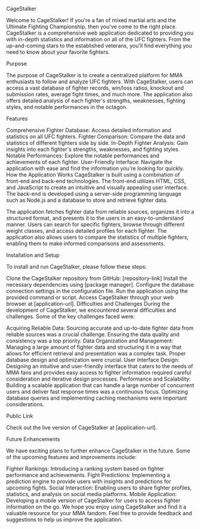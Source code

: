 CageStalker

Welcome to CageStalker! If you're a fan of mixed martial arts and the Ultimate Fighting Championship, then you've come to the right place. CageStalker is a comprehensive web application dedicated to providing you with in-depth statistics and information on all of the UFC fighters. From the up-and-coming stars to the established veterans, you'll find everything you need to know about your favorite fighters.

Purpose

The purpose of CageStalker is to create a centralized platform for MMA enthusiasts to follow and analyze UFC fighters. With CageStalker, users can access a vast database of fighter records, win/loss ratios, knockout and submission rates, average fight times, and much more. The application also offers detailed analysis of each fighter's strengths, weaknesses, fighting styles, and notable performances in the octagon.

Features

Comprehensive Fighter Database: Access detailed information and statistics on all UFC fighters.
Fighter Comparison: Compare the data and statistics of different fighters side by side.
In-Depth Fighter Analysis: Gain insights into each fighter's strengths, weaknesses, and fighting styles.
Notable Performances: Explore the notable performances and achievements of each fighter.
User-Friendly Interface: Navigate the application with ease and find the information you're looking for quickly.
How the Application Works
CageStalker is built using a combination of front-end and back-end technologies. The front-end utilizes HTML, CSS, and JavaScript to create an intuitive and visually appealing user interface. The back-end is developed using a server-side programming language such as Node.js and a database to store and retrieve fighter data.

The application fetches fighter data from reliable sources, organizes it into a structured format, and presents it to the users in an easy-to-understand manner. Users can search for specific fighters, browse through different weight classes, and access detailed profiles for each fighter. The application also allows users to compare the statistics of multiple fighters, enabling them to make informed comparisons and assessments.

Installation and Setup

To install and run CageStalker, please follow these steps:

Clone the CageStalker repository from GitHub: [repository-link]
Install the necessary dependencies using [package manager].
Configure the database connection settings in the configuration file.
Run the application using the provided command or script.
Access CageStalker through your web browser at [application-url].
Difficulties and Challenges
During the development of CageStalker, we encountered several difficulties and challenges. Some of the key challenges faced were:

Acquiring Reliable Data: Sourcing accurate and up-to-date fighter data from reliable sources was a crucial challenge. Ensuring the data quality and consistency was a top priority.
Data Organization and Management: Managing a large amount of fighter data and structuring it in a way that allows for efficient retrieval and presentation was a complex task. Proper database design and optimization were crucial.
User Interface Design: Designing an intuitive and user-friendly interface that caters to the needs of MMA fans and provides easy access to fighter information required careful consideration and iterative design processes.
Performance and Scalability: Building a scalable application that can handle a large number of concurrent users and deliver fast response times was a continuous focus. Optimizing database queries and implementing caching mechanisms were important considerations.

Public Link

Check out the live version of CageStalker at [application-url].

Future Enhancements

We have exciting plans to further enhance CageStalker in the future. Some of the upcoming features and improvements include:

Fighter Rankings: Introducing a ranking system based on fighter performance and achievements.
Fight Predictions: Implementing a prediction engine to provide users with insights and predictions for upcoming fights.
Social Interaction: Enabling users to share fighter profiles, statistics, and analysis on social media platforms.
Mobile Application: Developing a mobile version of CageStalker for users to access fighter information on the go.
We hope you enjoy using CageStalker and find it a valuable resource for your MMA fandom. Feel free to provide feedback and suggestions to help us improve the application.


